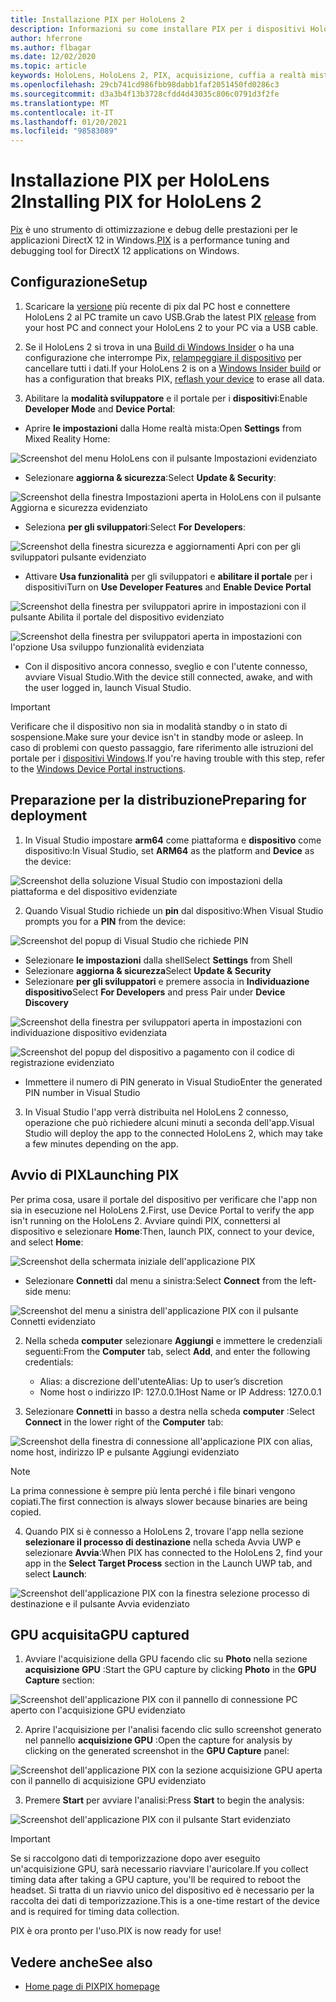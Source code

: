```yaml
---
title: Installazione PIX per HoloLens 2
description: Informazioni su come installare PIX per i dispositivi HoloLens 2.
author: hferrone
ms.author: flbagar
ms.date: 12/02/2020
ms.topic: article
keywords: HoloLens, HoloLens 2, PIX, acquisizione, cuffia a realtà mista, cuffia di realtà mista di Windows, auricolare della realtà virtuale
ms.openlocfilehash: 29cb741cd986fbb98dabb1faf2051450fd0286c3
ms.sourcegitcommit: d3a3b4f13b3728cfdd4d43035c806c0791d3f2fe
ms.translationtype: MT
ms.contentlocale: it-IT
ms.lasthandoff: 01/20/2021
ms.locfileid: "98583089"
---
```

# <a name="installing-pix-for-hololens-2"></a><span data-ttu-id="96cc6-104">Installazione PIX per HoloLens 2</span><span class="sxs-lookup"><span data-stu-id="96cc6-104">Installing PIX for HoloLens 2</span></span>

<span data-ttu-id="96cc6-105">[Pix](https://devblogs.microsoft.com/pix) è uno strumento di ottimizzazione e debug delle prestazioni per le applicazioni DirectX 12 in Windows.</span><span class="sxs-lookup"><span data-stu-id="96cc6-105">[PIX](https://devblogs.microsoft.com/pix) is a performance tuning and debugging tool for DirectX 12 applications on Windows.</span></span> 

## <a name="setup"></a><span data-ttu-id="96cc6-106">Configurazione</span><span class="sxs-lookup"><span data-stu-id="96cc6-106">Setup</span></span>

1. <span data-ttu-id="96cc6-107">Scaricare la [versione]( https://devblogs.microsoft.com/pix/download) più recente di pix dal PC host e connettere HoloLens 2 al PC tramite un cavo USB.</span><span class="sxs-lookup"><span data-stu-id="96cc6-107">Grab the latest PIX [release]( https://devblogs.microsoft.com/pix/download) from your host PC and connect your HoloLens 2 to your PC via a USB cable.</span></span>

2. <span data-ttu-id="96cc6-108">Se il HoloLens 2 si trova in una [Build di Windows Insider](https://insider.windows.com) o ha una configurazione che interrompe Pix,  [relampeggiare il dispositivo](/hololens/hololens-recovery) per cancellare tutti i dati.</span><span class="sxs-lookup"><span data-stu-id="96cc6-108">If your HoloLens 2 is on a [Windows Insider build](https://insider.windows.com) or has a configuration that breaks PIX,  [reflash your device](/hololens/hololens-recovery) to erase all data.</span></span>

3. <span data-ttu-id="96cc6-109">Abilitare la **modalità sviluppatore** e il portale per i **dispositivi**:</span><span class="sxs-lookup"><span data-stu-id="96cc6-109">Enable **Developer Mode** and **Device Portal**:</span></span>

* <span data-ttu-id="96cc6-110">Aprire **le impostazioni** dalla Home realtà mista:</span><span class="sxs-lookup"><span data-stu-id="96cc6-110">Open **Settings** from Mixed Reality Home:</span></span>

![Screenshot del menu HoloLens con il pulsante Impostazioni evidenziato](images/pix-img-01.jpg)

* <span data-ttu-id="96cc6-112">Selezionare **aggiorna & sicurezza**:</span><span class="sxs-lookup"><span data-stu-id="96cc6-112">Select **Update & Security**:</span></span>

![Screenshot della finestra Impostazioni aperta in HoloLens con il pulsante Aggiorna e sicurezza evidenziato](images/pix-img-02.jpg)

* <span data-ttu-id="96cc6-114">Seleziona **per gli sviluppatori**:</span><span class="sxs-lookup"><span data-stu-id="96cc6-114">Select **For Developers**:</span></span>

![Screenshot della finestra sicurezza e aggiornamenti Apri con per gli sviluppatori pulsante evidenziato](images/pix-img-03.jpg)

* <span data-ttu-id="96cc6-116">Attivare **Usa funzionalità** per gli sviluppatori e **abilitare il portale** per i dispositivi</span><span class="sxs-lookup"><span data-stu-id="96cc6-116">Turn on **Use Developer Features** and **Enable Device Portal**</span></span>

![Screenshot della finestra per sviluppatori aprire in impostazioni con il pulsante Abilita il portale del dispositivo evidenziato](images/pix-img-04.jpg)

![Screenshot della finestra per sviluppatori aperta in impostazioni con l'opzione Usa sviluppo funzionalità evidenziata](images/pix-img-05.jpg)

* <span data-ttu-id="96cc6-119">Con il dispositivo ancora connesso, sveglio e con l'utente connesso, avviare Visual Studio.</span><span class="sxs-lookup"><span data-stu-id="96cc6-119">With the device still connected, awake, and with the user logged in, launch Visual Studio.</span></span>

> [!IMPORTANT]
> <span data-ttu-id="96cc6-120">Verificare che il dispositivo non sia in modalità standby o in stato di sospensione.</span><span class="sxs-lookup"><span data-stu-id="96cc6-120">Make sure your device isn't in standby mode or asleep.</span></span> <span data-ttu-id="96cc6-121">In caso di problemi con questo passaggio, fare riferimento alle istruzioni del portale per i [dispositivi Windows](./using-the-windows-device-portal.md).</span><span class="sxs-lookup"><span data-stu-id="96cc6-121">If you're having trouble with this step, refer to the [Windows Device Portal instructions](./using-the-windows-device-portal.md).</span></span>

## <a name="preparing-for-deployment"></a><span data-ttu-id="96cc6-122">Preparazione per la distribuzione</span><span class="sxs-lookup"><span data-stu-id="96cc6-122">Preparing for deployment</span></span>

1. <span data-ttu-id="96cc6-123">In Visual Studio impostare **arm64** come piattaforma e **dispositivo** come dispositivo:</span><span class="sxs-lookup"><span data-stu-id="96cc6-123">In Visual Studio, set **ARM64** as the platform and **Device** as the device:</span></span>

![Screenshot della soluzione Visual Studio con impostazioni della piattaforma e del dispositivo evidenziate](images/pix-img-06.png)

2. <span data-ttu-id="96cc6-125">Quando Visual Studio richiede un **pin** dal dispositivo:</span><span class="sxs-lookup"><span data-stu-id="96cc6-125">When Visual Studio prompts you for a **PIN** from the device:</span></span>

![Screenshot del popup di Visual Studio che richiede PIN](images/pix-img-07.png)

* <span data-ttu-id="96cc6-127">Selezionare **le impostazioni** dalla shell</span><span class="sxs-lookup"><span data-stu-id="96cc6-127">Select **Settings** from Shell</span></span>
* <span data-ttu-id="96cc6-128">Selezionare **aggiorna & sicurezza**</span><span class="sxs-lookup"><span data-stu-id="96cc6-128">Select **Update & Security**</span></span>
* <span data-ttu-id="96cc6-129">Selezionare **per gli sviluppatori** e premere associa in **Individuazione dispositivo**</span><span class="sxs-lookup"><span data-stu-id="96cc6-129">Select **For Developers** and press Pair under **Device Discovery**</span></span> 

![Screenshot della finestra per sviluppatori aperta in impostazioni con individuazione dispositivo evidenziata](images/pix-img-08.jpg)

![Screenshot del popup del dispositivo a pagamento con il codice di registrazione evidenziato](images/pix-img-09.jpg)

* <span data-ttu-id="96cc6-132">Immettere il numero di PIN generato in Visual Studio</span><span class="sxs-lookup"><span data-stu-id="96cc6-132">Enter the generated PIN number in Visual Studio</span></span>

3. <span data-ttu-id="96cc6-133">In Visual Studio l'app verrà distribuita nel HoloLens 2 connesso, operazione che può richiedere alcuni minuti a seconda dell'app.</span><span class="sxs-lookup"><span data-stu-id="96cc6-133">Visual Studio will deploy the app to the connected HoloLens 2, which may take a few minutes depending on the app.</span></span>

## <a name="launching-pix"></a><span data-ttu-id="96cc6-134">Avvio di PIX</span><span class="sxs-lookup"><span data-stu-id="96cc6-134">Launching PIX</span></span>

<span data-ttu-id="96cc6-135">Per prima cosa, usare il portale del dispositivo per verificare che l'app non sia in esecuzione nel HoloLens 2.</span><span class="sxs-lookup"><span data-stu-id="96cc6-135">First, use Device Portal to verify the app isn't running on the HoloLens 2.</span></span> <span data-ttu-id="96cc6-136">Avviare quindi PIX, connettersi al dispositivo e selezionare **Home**:</span><span class="sxs-lookup"><span data-stu-id="96cc6-136">Then, launch PIX, connect to your device, and select **Home**:</span></span>

![Screenshot della schermata iniziale dell'applicazione PIX](images/pix-img-10.png)

* <span data-ttu-id="96cc6-138">Selezionare **Connetti** dal menu a sinistra:</span><span class="sxs-lookup"><span data-stu-id="96cc6-138">Select **Connect** from the left-side menu:</span></span>

![Screenshot del menu a sinistra dell'applicazione PIX con il pulsante Connetti evidenziato](images/pix-img-11.png)

2. <span data-ttu-id="96cc6-140">Nella scheda **computer** selezionare **Aggiungi** e immettere le credenziali seguenti:</span><span class="sxs-lookup"><span data-stu-id="96cc6-140">From the **Computer** tab, select **Add**, and enter the following credentials:</span></span>
    * <span data-ttu-id="96cc6-141">Alias: a discrezione dell'utente</span><span class="sxs-lookup"><span data-stu-id="96cc6-141">Alias: Up to user’s discretion</span></span>
    * <span data-ttu-id="96cc6-142">Nome host o indirizzo IP: 127.0.0.1</span><span class="sxs-lookup"><span data-stu-id="96cc6-142">Host Name or IP Address: 127.0.0.1</span></span>

3. <span data-ttu-id="96cc6-143">Selezionare **Connetti** in basso a destra nella scheda **computer** :</span><span class="sxs-lookup"><span data-stu-id="96cc6-143">Select **Connect** in the lower right of the **Computer** tab:</span></span>

![Screenshot della finestra di connessione all'applicazione PIX con alias, nome host, indirizzo IP e pulsante Aggiungi evidenziato](images/pix-img-12.png)

> [!NOTE]
> <span data-ttu-id="96cc6-145">La prima connessione è sempre più lenta perché i file binari vengono copiati.</span><span class="sxs-lookup"><span data-stu-id="96cc6-145">The first connection is always slower because binaries are being copied.</span></span>

4. <span data-ttu-id="96cc6-146">Quando PIX si è connesso a HoloLens 2, trovare l'app nella sezione **selezionare il processo di destinazione** nella scheda Avvia UWP e selezionare **Avvia**:</span><span class="sxs-lookup"><span data-stu-id="96cc6-146">When PIX has connected to the HoloLens 2, find your app in the **Select Target Process** section in the Launch UWP tab, and select **Launch**:</span></span>

![Screenshot dell'applicazione PIX con la finestra selezione processo di destinazione e il pulsante Avvia evidenziato](images/pix-img-13.png)

## <a name="gpu-captured"></a><span data-ttu-id="96cc6-148">GPU acquisita</span><span class="sxs-lookup"><span data-stu-id="96cc6-148">GPU captured</span></span>

1. <span data-ttu-id="96cc6-149">Avviare l'acquisizione della GPU facendo clic su **Photo** nella sezione **acquisizione GPU** :</span><span class="sxs-lookup"><span data-stu-id="96cc6-149">Start the GPU capture by clicking **Photo** in the **GPU Capture** section:</span></span>

![Screenshot dell'applicazione PIX con il pannello di connessione PC aperto con l'acquisizione GPU evidenziato](images/pix-img-14.png)

2. <span data-ttu-id="96cc6-151">Aprire l'acquisizione per l'analisi facendo clic sullo screenshot generato nel pannello **acquisizione GPU** :</span><span class="sxs-lookup"><span data-stu-id="96cc6-151">Open the capture for analysis by clicking on the generated screenshot in the **GPU Capture** panel:</span></span>

![Screenshot dell'applicazione PIX con la sezione acquisizione GPU aperta con il pannello di acquisizione GPU evidenziato](images/pix-img-15.png)

3. <span data-ttu-id="96cc6-153">Premere **Start** per avviare l'analisi:</span><span class="sxs-lookup"><span data-stu-id="96cc6-153">Press **Start** to begin the analysis:</span></span>

![Screenshot dell'applicazione PIX con il pulsante Start evidenziato](images/pix-img-16.png)

> [!IMPORTANT]
> <span data-ttu-id="96cc6-155">Se si raccolgono dati di temporizzazione dopo aver eseguito un'acquisizione GPU, sarà necessario riavviare l'auricolare.</span><span class="sxs-lookup"><span data-stu-id="96cc6-155">If you collect timing data after taking a GPU capture, you'll be required to reboot the headset.</span></span> <span data-ttu-id="96cc6-156">Si tratta di un riavvio unico del dispositivo ed è necessario per la raccolta dei dati di temporizzazione.</span><span class="sxs-lookup"><span data-stu-id="96cc6-156">This is a one-time restart of the device and is required for timing data collection.</span></span>

<span data-ttu-id="96cc6-157">PIX è ora pronto per l'uso.</span><span class="sxs-lookup"><span data-stu-id="96cc6-157">PIX is now ready for use!</span></span>

## <a name="see-also"></a><span data-ttu-id="96cc6-158">Vedere anche</span><span class="sxs-lookup"><span data-stu-id="96cc6-158">See also</span></span>
* [<span data-ttu-id="96cc6-159">Home page di PIX</span><span class="sxs-lookup"><span data-stu-id="96cc6-159">PIX homepage</span></span>](https://devblogs.microsoft.com/pix)